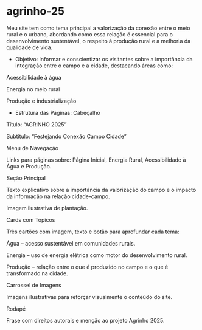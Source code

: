 # agrinho-25
Meu site tem como tema principal a valorização da conexão entre o meio rural e o urbano, abordando como essa relação é essencial para o desenvolvimento sustentável, o respeito à produção rural e a melhoria da qualidade de vida.

* Objetivo:
Informar e conscientizar os visitantes sobre a importância da integração entre o campo e a cidade, destacando áreas como:

Acessibilidade à água

Energia no meio rural

Produção e industrialização

* Estrutura das Páginas:
Cabeçalho

Título: “AGRINHO 2025”

Subtítulo: “Festejando Conexão Campo Cidade”

Menu de Navegação

Links para páginas sobre: Página Inicial, Energia Rural, Acessibilidade à Água e Produção.

Seção Principal

Texto explicativo sobre a importância da valorização do campo e o impacto da informação na relação cidade-campo.

Imagem ilustrativa de plantação.

Cards com Tópicos

Três cartões com imagem, texto e botão para aprofundar cada tema:

Água – acesso sustentável em comunidades rurais.

Energia – uso de energia elétrica como motor do desenvolvimento rural.

Produção – relação entre o que é produzido no campo e o que é transformado na cidade.

Carrossel de Imagens

Imagens ilustrativas para reforçar visualmente o conteúdo do site.

Rodapé

Frase com direitos autorais e menção ao projeto Agrinho 2025.
